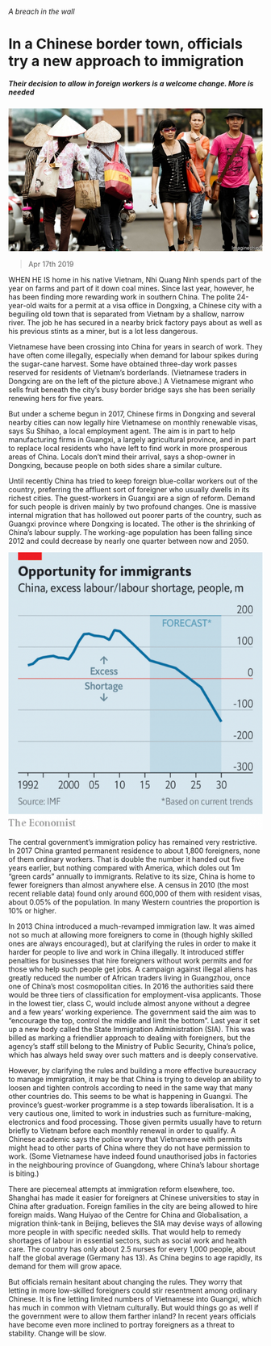 ###### A breach in the wall

# In a Chinese border town, officials try a new approach to immigration 

##### Their decision to allow in foreign workers is a welcome change. More is needed 

![image](images/20190420_CNP001_0.jpg) 

> Apr 17th 2019 

WHEN HE IS home in his native Vietnam, Nhi Quang Ninh spends part of the year on farms and part of it down coal mines. Since last year, however, he has been finding more rewarding work in southern China. The polite 24-year-old waits for a permit at a visa office in Dongxing, a Chinese city with a beguiling old town that is separated from Vietnam by a shallow, narrow river. The job he has secured in a nearby brick factory pays about as well as his previous stints as a miner, but is a lot less dangerous. 

Vietnamese have been crossing into China for years in search of work. They have often come illegally, especially when demand for labour spikes during the sugar-cane harvest. Some have obtained three-day work passes reserved for residents of Vietnam’s borderlands. (Vietnamese traders in Dongxing are on the left of the picture above.) A Vietnamese migrant who sells fruit beneath the city’s busy border bridge says she has been serially renewing hers for five years. 

But under a scheme begun in 2017, Chinese firms in Dongxing and several nearby cities can now legally hire Vietnamese on monthly renewable visas, says Su Shihao, a local employment agent. The aim is in part to help manufacturing firms in Guangxi, a largely agricultural province, and in part to replace local residents who have left to find work in more prosperous areas of China. Locals don’t mind their arrival, says a shop-owner in Dongxing, because people on both sides share a similar culture. 

Until recently China has tried to keep foreign blue-collar workers out of the country, preferring the affluent sort of foreigner who usually dwells in its richest cities. The guest-workers in Guangxi are a sign of reform. Demand for such people is driven mainly by two profound changes. One is massive internal migration that has hollowed out poorer parts of the country, such as Guangxi province where Dongxing is located. The other is the shrinking of China’s labour supply. The working-age population has been falling since 2012 and could decrease by nearly one quarter between now and 2050. 

![image](images/20190420_CNC751.png) 

The central government’s immigration policy has remained very restrictive. In 2017 China granted permanent residence to about 1,800 foreigners, none of them ordinary workers. That is double the number it handed out five years earlier, but nothing compared with America, which doles out 1m “green cards” annually to immigrants. Relative to its size, China is home to fewer foreigners than almost anywhere else. A census in 2010 (the most recent reliable data) found only around 600,000 of them with resident visas, about 0.05% of the population. In many Western countries the proportion is 10% or higher. 

In 2013 China introduced a much-revamped immigration law. It was aimed not so much at allowing more foreigners to come in (though highly skilled ones are always encouraged), but at clarifying the rules in order to make it harder for people to live and work in China illegally. It introduced stiffer penalties for businesses that hire foreigners without work permits and for those who help such people get jobs. A campaign against illegal aliens has greatly reduced the number of African traders living in Guangzhou, once one of China’s most cosmopolitan cities. In 2016 the authorities said there would be three tiers of classification for employment-visa applicants. Those in the lowest tier, class C, would include almost anyone without a degree and a few years’ working experience. The government said the aim was to “encourage the top, control the middle and limit the bottom”. Last year it set up a new body called the State Immigration Administration (SIA). This was billed as marking a friendlier approach to dealing with foreigners, but the agency’s staff still belong to the Ministry of Public Security, China’s police, which has always held sway over such matters and is deeply conservative. 

However, by clarifying the rules and building a more effective bureaucracy to manage immigration, it may be that China is trying to develop an ability to loosen and tighten controls according to need in the same way that many other countries do. This seems to be what is happening in Guangxi. The province’s guest-worker programme is a step towards liberalisation. It is a very cautious one, limited to work in industries such as furniture-making, electronics and food processing. Those given permits usually have to return briefly to Vietnam before each monthly renewal in order to qualify. A Chinese academic says the police worry that Vietnamese with permits might head to other parts of China where they do not have permission to work. (Some Vietnamese have indeed found unauthorised jobs in factories in the neighbouring province of Guangdong, where China’s labour shortage is biting.) 

There are piecemeal attempts at immigration reform elsewhere, too. Shanghai has made it easier for foreigners at Chinese universities to stay in China after graduation. Foreign families in the city are being allowed to hire foreign maids. Wang Huiyao of the Centre for China and Globalisation, a migration think-tank in Beijing, believes the SIA may devise ways of allowing more people in with specific needed skills. That would help to remedy shortages of labour in essential sectors, such as social work and health care. The country has only about 2.5 nurses for every 1,000 people, about half the global average (Germany has 13). As China begins to age rapidly, its demand for them will grow apace. 

But officials remain hesitant about changing the rules. They worry that letting in more low-skilled foreigners could stir resentment among ordinary Chinese. It is fine letting limited numbers of Vietnamese into Guangxi, which has much in common with Vietnam culturally. But would things go as well if the government were to allow them farther inland? In recent years officials have become even more inclined to portray foreigners as a threat to stability. Change will be slow. 

